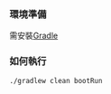 ### 環境準備
需安裝[Gradle](https://docs.gradle.org/current/userguide/installation.html)

### 如何執行
```
./gradlew clean bootRun
```